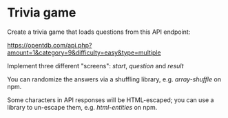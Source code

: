 # Trivia game

Create a trivia game that loads questions from this API endpoint:

<https://opentdb.com/api.php?amount=1&category=9&difficulty=easy&type=multiple>

Implement three different "screens": _start_, _question_ and _result_

You can randomize the answers via a shuffling library, e.g. _array-shuffle_ on npm.

Some characters in API responses will be HTML-escaped; you can use a library to un-escape them, e.g. _html-entities_ on npm.
